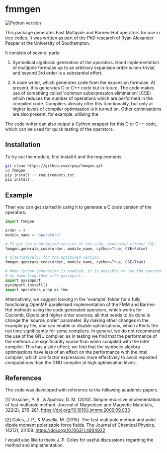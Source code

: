 # fmmgen
![Python version](https://img.shields.io/badge/Python-%3E%3D%203.6-brightgreen.svg)

This package generates Fast Multipole and Barnes-Hut operators for use in tree codes.
It was written as part of the PhD research of Ryan Alexander Pepper at the University of Southampton.

It consists of several parts:

1) Symbolical algebraic generation of the operators.
Hand implementation of multipole formulae up to an arbitrary expansion order is
non-trivial, and beyond 3rd order is a substantial effort.

2) A code writer, which generates code from the expansion formulae. At present,
this generates C or C++ code but in future. The code makes use of something called 'common subexpression
elimination' (CSE) which reduces the number of operations which are performed in
the compiled code. Compilers already offer this functionality, but only at
higher levels of compiler optimisation is it turned on. Other optimisations are also present, for example, utilising the  

The code writer can also output a Cython wrapper for this C or C++ code, which can be
used for quick testing of the operators.


## Installation

To try out the module, first install it and the requirements:

```bash
git clone https://github.com/rpep/fmmgen.git
cd fmmgen
pip install -r requirements.txt
pip install .
```

## Example

Then you can get started in using it to generate a C code version of the operators:

```python
import fmmgen

order = 4
module_name = "operators"

# To get the unoptimized version of the code, generated without CSE:
fmmgen.generate_code(order, module_name, cython=True, CSE=False)

# Alternatively, for the optimised version:
fmmgen.generate_code(order, module_name, cython=True, CSE=True)

# When Cython generation is enabled, it is possible to use the operator functions
# by importing them with pyximport:
import pyximport
pyximport.install()
import operators_wrap as fmm
```

Alternatively, we suggest looking in the 'example' folder for a fully functioning OpenMP parallelised implementation of the FMM and Barnes-Hut methods using the code generated operators, which works for Coulomb, Dipole and higher order sources; all that needs to be done is change the 'source_order' parameter. By making other changes in the example.py file, one can enable or disable optimisations, which affects the run time significantly for some compilers. In general, we do not recommend the use of the GNU compiler, as in testing we find that the performance of the methods are significantly worse than when compiled with the Intel compiler. This has a side effect; we find that the symbolic algebra optimisations have less of an effect on the performance with the Intel compiler, which can factor expressions more effectively to avoid repeated computations than the GNU compiler at high optimisation levels.

## References

The code was developed with reference to the following academic papers.

[1] Visscher, P. B., & Apalkov, D. M. (2010). Simple recursive implementation of fast multipole method. Journal of Magnetism and Magnetic Materials, 322(2), 275–281. https://doi.org/10.1016/j.jmmm.2009.09.033

[2] Coles, J. P., & Masella, M. (2015). The fast multipole method and point dipole moment polarizable force fields. The Journal of Chemical Physics, 142(2), 24109. https://doi.org/10.1063/1.4904922

I would also like to thank J. P. Coles for useful discussions regarding the method and implementation.
